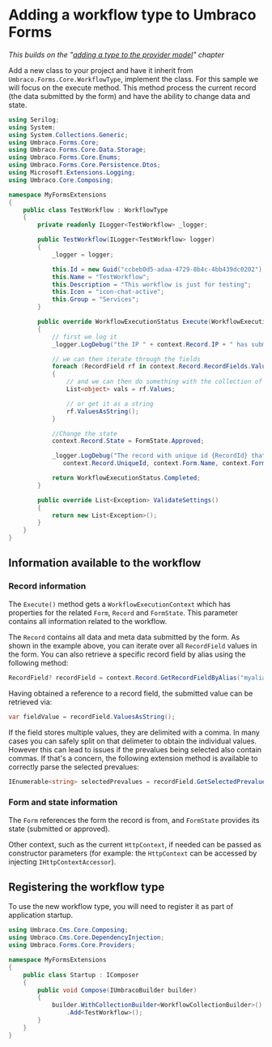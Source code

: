# Adding a workflow type to Umbraco Forms

*This builds on the "[adding a type to the provider model](adding-a-type.md)" chapter*

Add a new class to your project and have it inherit from `Umbraco.Forms.Core.WorkflowType`, implement the class. For this sample we will focus on the execute method. This method process the current record (the data submitted by the form) and have the ability to change data and state.

```csharp
using Serilog;
using System;
using System.Collections.Generic;
using Umbraco.Forms.Core;
using Umbraco.Forms.Core.Data.Storage;
using Umbraco.Forms.Core.Enums;
using Umbraco.Forms.Core.Persistence.Dtos;
using Microsoft.Extensions.Logging;
using Umbraco.Core.Composing;

namespace MyFormsExtensions
{
    public class TestWorkflow : WorkflowType
    {
        private readonly ILogger<TestWorkflow> _logger;

        public TestWorkflow(ILogger<TestWorkflow> logger)
        {
            _logger = logger;

            this.Id = new Guid("ccbeb0d5-adaa-4729-8b4c-4bb439dc0202");
            this.Name = "TestWorkflow";
            this.Description = "This workflow is just for testing";
            this.Icon = "icon-chat-active";
            this.Group = "Services";
        }

        public override WorkflowExecutionStatus Execute(WorkflowExecutionContext context)
        {
            // first we log it
            _logger.LogDebug("the IP " + context.Record.IP + " has submitted a record");

            // we can then iterate through the fields
            foreach (RecordField rf in context.Record.RecordFields.Values)
            {
                // and we can then do something with the collection of values on each field
                List<object> vals = rf.Values;

                // or get it as a string
                rf.ValuesAsString();
            }

            //Change the state
            context.Record.State = FormState.Approved;

            _logger.LogDebug("The record with unique id {RecordId} that was submitted via the Form {FormName} with id {FormId} has been changed to {RecordState} state",
               context.Record.UniqueId, context.Form.Name, context.Form.Id, "approved");

            return WorkflowExecutionStatus.Completed;
        }

        public override List<Exception> ValidateSettings()
        {
            return new List<Exception>();
        }
    }
}
```

## Information available to the workflow

### Record information

The `Execute()` method gets a `WorkflowExecutionContext` which has properties for the related `Form`, `Record` and `FormState`.  This parameter contains all information related to the workflow.

The `Record` contains all data and meta data submitted by the form.  As shown in the example above, you can iterate over all `RecordField` values in the form. You can also retrieve a specific record field by alias using the following method:

```csharp
RecordField? recordField = context.Record.GetRecordFieldByAlias("myalias");
```

Having obtained a reference to a record field, the submitted value can be retrieved via:

```csharp
var fieldValue = recordField.ValuesAsString();
```

If the field stores multiple values, they are delimited with a comma. In many cases you can safely split on that delimeter to obtain the individual values. However this can lead to issues if the prevalues being selected also contain commas. If that's a concern, the following extension method is available to correctly parse the selected prevalues:

```csharp
IEnumerable<string> selectedPrevalues = recordField.GetSelectedPrevalues();
```

### Form and state information

The `Form` references the form the record is from, and `FormState` provides its state (submitted or approved).

Other context, such as the current `HttpContext`, if needed can be passed as constructor parameters (for example: the `HttpContext` can be accessed by injecting `IHttpContextAccessor`).

## Registering the workflow type

To use the new workflow type, you will need to register it as part of application startup.

```csharp
using Umbraco.Cms.Core.Composing;
using Umbraco.Cms.Core.DependencyInjection;
using Umbraco.Forms.Core.Providers;

namespace MyFormsExtensions
{
    public class Startup : IComposer
    {
        public void Compose(IUmbracoBuilder builder)
        {
            builder.WithCollectionBuilder<WorkflowCollectionBuilder>()
                .Add<TestWorkflow>();
        }
    }
}
```
